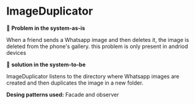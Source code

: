 # ImageDuplicator

:slightly_frowning_face: **Problem in the system-as-is** 

When a friend sends a Whatsapp image and then deletes it, the image is deleted from the phone's gallery. this problem is only present in andriod devices

:slightly_smiling_face: **solution in the system-to-be**

ImageDuplicator listens to the directory where Whatsapp images are created and then duplicates the image in a new folder. 

**Desing patterns used:** Facade and observer
